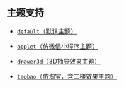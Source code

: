 ## 主题支持

- [`default`（默认主题）](themes/theme_default.md)

- [`applet`（仿微信小程序主题）](themes/theme_applet.md)

- [`drawer3d`（3D抽屉效果主题）](themes/theme_drawer3d.md)

- [`taobao`（仿淘宝，含二楼效果主题）](themes/theme_taobao.md)
